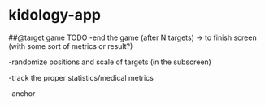 kidology-app
============
##@target game TODO
-end the game (after N targets) -> to finish screen (with some sort of metrics or result?)

-randomize positions and scale of targets (in the subscreen)

-track the proper statistics/medical metrics

-anchor

